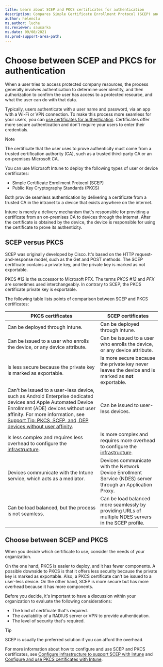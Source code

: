 ```yaml
---
title: Learn about SCEP and PKCS certificates for authentication
description: Compares Simple Certificate Enrollment Protocol (SCEP) and Public Key Cryptography Standards (PKCS) certificates for authentication, which you can deliver with Microsoft Intune.
author: helenclu
ms.author: luche
ms.reviewer: sausarka
ms.date: 09/08/2021
ms.prod-support-area-path: 
---
```

# Choose between SCEP and PKCS for authentication

When a user tries to access protected company resources, the process generally involves authentication to determine user identity, and then authorization to confirm the user has access to a protected resource, and what the user can do with that data.

Typically, users authenticate  with a user name and password, via an app with a Wi-Fi or VPN connection. To make this process more seamless for your users, you can [use certificates for authentication](/mem/intune/protect/certificates-configure). Certificates offer more secure authentication and don't require your users to enter their credentials.
> [!NOTE]
> The certificate that the user uses to prove authenticity must come from a trusted certification authority (CA), such as a trusted third-party CA or an on-premises Microsoft CA.

You can use Microsoft Intune to deploy the following types of user or device certificates:

- Simple Certificate Enrollment Protocol (SCEP)
- Public Key Cryptography Standards (PKCS)

Both provide seamless authentication by delivering a certificate from a trusted CA in the intranet to a device that exists anywhere on the internet.

Intune is merely a delivery mechanism that's responsible for providing a certificate from an on-premises CA to devices through the internet. After the certificate is obtained by the device, the device is responsible for using the certificate to prove its authenticity. 

## SCEP versus PKCS

SCEP was originally developed by Cisco. It's based on the HTTP request-and-response model, such as the Get and POST methods. The SCEP certificate contains a private key, and the private key is marked as not exportable.

PKCS #12 is the successor to Microsoft PFX. The terms *PKCS #12* and *PFX* are sometimes used interchangeably. In contrary to SCEP, the PKCS certificate private key is exportable.

The following table lists points of comparison between SCEP and PKCS certificates:

|PKCS certificates|SCEP certificates|
|----------|-----------|
|Can be deployed through Intune.|Can be deployed through Intune.|
|Can be issued to a user who enrolls the device, or any device attribute.|Can be issued to a user who enrolls the device, or any device attribute.|
|Is less secure because the private key is marked as exportable.|Is more secure because the private key never leaves the device and is marked as **not** exportable.|
|Can't be issued to a user-less device, such as Android Enterprise dedicated devices and Apple Automated Device Enrollment (ADE) devices without user affinity. For more information, see [Support Tip: PKCS, SCEP, and, DEP devices without user affinity](https://techcommunity.microsoft.com/t5/intune-customer-success/support-tip-pkcs-scep-and-dep-devices-without-user-affinity/ba-p/359061).|Can be issued to user-less devices.|
|Is less complex and requires less overhead to configure the [infrastructure](/mem/intune/protect/certificates-pfx-configure#requirements).|Is more complex and requires more overhead to configure the [infrastructure](/mem/intune/protect/certificates-scep-configure#prerequisites-for-using-scep-for-certificates).|
|Devices communicate with the Intune service, which acts as a mediator.|Devices communicate with the Network Device Enrollment Service (NDES) server through an Application Proxy.|
|Can be load balanced, but the process is not seamless.|Can be load balanced more seamlessly by providing URLs of multiple NDES servers in the SCEP profile.|

## Choose between SCEP and PKCS

When you decide which certificate to use, consider the needs of your organization.

On the one hand, PKCS is easier to deploy, and it has fewer components. A possible downside to PKCS is that it offers less security because the private key is marked as exportable. Also, a PKCS certificate can't be issued to a user-less device. On the other hand, SCEP is more secure but has more overhead because it has more components.

Before you decide, it's important to have a discussion within your organization to evaluate the following considerations:

- The kind of certificate that's required.
- The availability of a RADIUS server or VPN to provide authentication.
- The level of security that's required.

> [!TIP]
> SCEP is usually the preferred solution if you can afford the overhead.

For more information about how to configure and use SCEP and PKCS certificates, see [Configure infrastructure to support SCEP with Intune](/mem/intune/protect/certificates-scep-configure) and [Configure and use PKCS certificates with Intune](/en-us/mem/intune/protect/certificates-pfx-configure).
